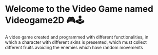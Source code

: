 # Welcome to the Video Game named Videogame2D 🎮🕹
A video game created and programmed with different functionalities, in which a character with different skins is presented, which must collect different fruits avoiding the enemies which have random movements
